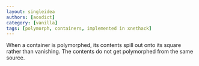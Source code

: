 ```yaml
---
layout: singleidea
authors: [aosdict]
category: [vanilla]
tags: [polymorph, containers, implemented in xnethack]
---
```

When a container is polymorphed, its contents spill out onto its square rather than vanishing. The contents do not get polymorphed from the same source.
